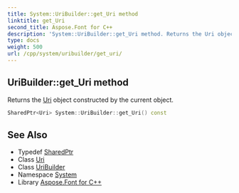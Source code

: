 ```yaml
---
title: System::UriBuilder::get_Uri method
linktitle: get_Uri
second_title: Aspose.Font for C++
description: 'System::UriBuilder::get_Uri method. Returns the Uri object constructed by the current object in C++.'
type: docs
weight: 500
url: /cpp/system/uribuilder/get_uri/
---
```

## UriBuilder::get_Uri method


Returns the [Uri](../../uri/) object constructed by the current object.

```cpp
SharedPtr<Uri> System::UriBuilder::get_Uri() const
```

## See Also

* Typedef [SharedPtr](../../sharedptr/)
* Class [Uri](../../uri/)
* Class [UriBuilder](../)
* Namespace [System](../../)
* Library [Aspose.Font for C++](../../../)
